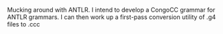 Mucking around with ANTLR. I intend to develop a CongoCC grammar for ANTLR grammars. I can then work up a first-pass conversion utility of .g4 files to .ccc 
